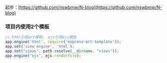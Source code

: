 起步：[https://github.com/nswbmw/N-blog](https://github.com/nswbmw/N-blog)

### 项目内使用2个模板

```js
//.html引用art模板，.ejs引用ejs模板
app.engine('html', require('express-art-template'));
app.set('view engine', 'html');
app.set("views", path.resolve(__dirname, "views"));
app.engine("ejs", ejs.renderFile);
```




